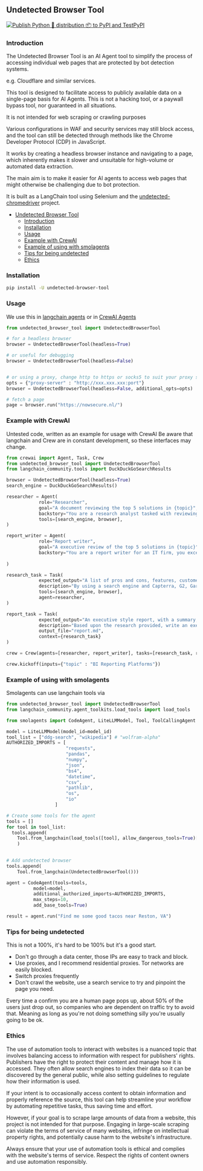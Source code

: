 ## Undetected Browser Tool
[![Publish Python 🐍 distribution 📦 to PyPI and TestPyPI](https://github.com/thevgergroup/undetected-browser-tool/actions/workflows/python-publish.yml/badge.svg)](https://github.com/thevgergroup/undetected-browser-tool/actions/workflows/python-publish.yml)

### Introduction

The Undetected Browser Tool is an AI Agent tool to simplify the process of accessing individual web pages that are protected by bot detection systems.

e.g. Cloudflare and similar services. 

This tool is designed to facilitate access to publicly available data on a single-page basis for AI Agents. 
This is not a hacking tool, or a paywall bypass tool, nor guaranteed in all situations. 

It is not intended for web scraping or crawling purposes

Various configurations in WAF and security services may still block access, and the tool can still be detected through methods like the Chrome Developer Protocol (CDP) in JavaScript.


It works by creating a headless browser instance and navigating to a page, which inherently makes it slower and unsuitable for high-volume or automated data extraction.

The main aim is to make it easier for AI agents to access web pages that might otherwise be challenging due to bot protection. 

It is built as a LangChain tool using Selenium and the [undetected-chromedriver](https://github.com/ultrafunkamsterdam/undetected-chromedriver) project.


- [Undetected Browser Tool](#undetected-browser-tool)
  - [Introduction](#introduction)
  - [Installation](#installation)
  - [Usage](#usage)
  - [Example with CrewAI](#example-with-crewai)
  - [Example of using with smolagents](#example-of-using-with-smolagents)
  - [Tips for being undetected](#tips-for-being-undetected)
  - [Ethics](#ethics)


### Installation

```sh
pip install -U undetected-browser-tool
```

### Usage 
We use this in [langchain agents](https://python.langchain.com/) or in [CrewAI Agents](https://docs.crewai.com/core-concepts/Agents/#what-is-an-agent)


```python
from undetected_browser_tool import UndetectedBrowserTool

# for a headless browser
browser = UndetectedBrowserTool(headless=True) 

# or useful for debugging
browser = UndetectedBrowserTool(headless=False) 


# or using a proxy, change http to https or socks5 to suit your proxy settings
opts = {"proxy-server" : "http://xxx.xxx.xxx:port"}
browser = UndetectedBrowserTool(headless=False, additional_opts=opts) 

# fetch a page
page = browser.run("https://nowsecure.nl/")
```

### Example with CrewAI
Untested code, written as an example for usage with CrewAI
Be aware that langchain and Crew are in constant development, so these interfaces may change.


```python
from crewai import Agent, Task, Crew
from undetected_browser_tool import UndetectedBrowserTool
from langchain_community.tools import DuckDuckGoSearchResults

browser = UndetectedBrowserTool(headless=True)
search_engine = DuckDuckGoSearchResults()

researcher = Agent(
            role="Researcher",
            goal="A document reviewing the top 5 solutions in {topic}",
            backstory="You are a research analyst tasked with reviewing software for an IT firm to help them make buying decisions",
            tools=[search_engine, browser],
)

report_writer = Agent(
            role="Report writer",
            goal="A executive review of the top 5 solutions in {topic}"
            backstory="You are a report writer for an IT firm, you excel at writing summaries and detailed reports for executives in an IT firm", 
            
)

research_task = Task(
            expected_output="A list of pros and cons, features, customer reviews and pricing of the top 5 solutions in {topic}",
            description="By using a search engine and Capterra, G2, Gartner write a review of the top 5 solutions in {topic}, include the source link for each item you find."
            tools=[search_engine, browser],
            agent=researcher,
)

report_task = Task(
            expected_output="An executive style report, with a summary, detailed information and a recommendation for selecting a solution in {topic}"
            description="Based upon the research provided, write an executive summary, detailed report, and a recommendation on the software selection. The report should have a table of features, pros / cons, and pricing options."
            output_file="report.md",
            context={research_task}
)

crew = Crew(agents=[researcher, report_writer], tasks=[research_task, report_task])

crew.kickoff(inputs={"topic" : "BI Reporting Platforms"})

```

### Example of using with smolagents
Smolagents can use langchain tools via

```python
from undetected_browser_tool import UndetectedBrowserTool
from langchain_community.agent_toolkits.load_tools import load_tools

from smolagents import CodeAgent, LiteLLMModel, Tool, ToolCallingAgent

model = LiteLLMModel(model_id=model_id)
tool_list = ["ddg-search", "wikipedia"] # "wolfram-alpha"
AUTHORIZED_IMPORTS = [
                      "requests",
                      "pandas",
                      "numpy",
                      "json",
                      "bs4",
                      "datetime",
                      "csv",
                      "pathlib",
                      "os",
                      "io"
                  ]

# Create some tools for the agent
tools = []
for tool in tool_list: 
  tools.append(
    Tool.from_langchain(load_tools([tool], allow_dangerous_tools=True)[0])
    )
    

# Add undetected browser        
tools.append(
    Tool.from_langchain(UndetectedBrowserTool()))

agent = CodeAgent(tools=tools, 
          model=model,
          additional_authorized_imports=AUTHORIZED_IMPORTS,
          max_steps=10,
          add_base_tools=True)

result = agent.run("Find me some good tacos near Reston, VA")

```

### Tips for being undetected
This is not a 100%, it's hard to be 100% but it's a good start.
* Don't go through a data center, those IPs are easy to track and block.
* Use proxies, and I recommend residential proxies. Tor networks are easily blocked. 
* Switch proxies frequently
* Don't crawl the website, use a search service to try and pinpoint the page you need.

Every time a confirm you are a human page pops up, about 50% of the users just drop out, so companies who are dependent on traffic try to avoid that. Meaning as long as you're not doing something silly you're usually going to be ok.



### Ethics
The use of automation tools to interact with websites is a nuanced topic that involves balancing access to information with respect for publishers' rights. Publishers have the right to protect their content and manage how it is accessed. They often allow search engines to index their data so it can be discovered by the general public, while also setting guidelines to regulate how their information is used.

If your intent is to occasionally access content to obtain information and properly reference the source, this tool can help streamline your workflow by automating repetitive tasks, thus saving time and effort.

However, if your goal is to scrape large amounts of data from a website, this project is not intended for that purpose. Engaging in large-scale scraping can violate the terms of service of many websites, infringe on intellectual property rights, and potentially cause harm to the website's infrastructure. 

Always ensure that your use of automation tools is ethical and complies with the website's terms of service. Respect the rights of content owners and use automation responsibly.